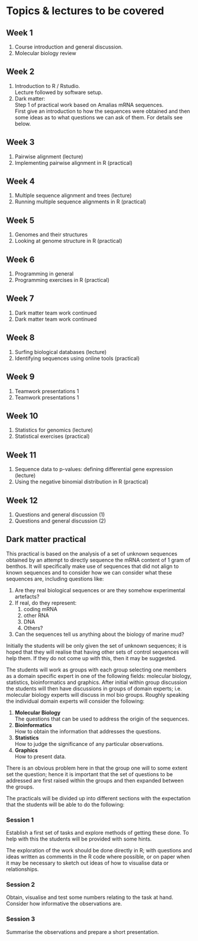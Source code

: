 # Topics & lectures to be covered

## Week 1
1. Course introduction and general discussion.
2. Molecular biology review

## Week 2
1. Introduction to R / Rstudio.  
   Lecture followed by software setup.
2. Dark matter:  
   Step 1 of practical work based on Amalias mRNA sequences.  
   First give an introduction to how the sequences were obtained and then some
   ideas as to what questions we can ask of them. For details see below.

## Week 3
1. Pairwise alignment (lecture)
2. Implementing pairwise alignment in R (practical)

## Week 4
1. Multiple sequence alignment and trees (lecture)
2. Running multiple sequence alignments in R (practical)

## Week 5
1. Genomes and their structures
2. Looking at genome structure in R (practical)

## Week 6
1. Programming in general
2. Programming exercises in R (practical)

## Week 7
1. Dark matter team work continued
2. Dark matter team work continued

## Week 8
1. Surfing biological databases (lecture)
2. Identifying sequences using online tools (practical)

## Week 9
1. Teamwork presentations 1
2. Teamwork presentations 1

## Week 10
1. Statistics for genomics (lecture)
2. Statistical exercises (practical)

## Week 11
1. Sequence data to p-values: defining differential gene expression (lecture)
2. Using the negative binomial distribution in R (practical)

## Week 12
1. Questions and general discussion (1)
2. Questions and general discussion (2)

## Dark matter practical
This practical is based on the analysis of a set of unknown sequences obtained
by an attempt to directly sequence the mRNA content of 1 gram of benthos. It
will specifically make use of sequences that did not align to known sequences
and to consider how we can consider what these sequences are, including
questions like:

1. Are they real biological sequences or are they somehow experimental artefacts?
2. If real, do they represent:
   1. coding mRNA
   2. other RNA
   3. DNA
   4. Others?
3. Can the sequences tell us anything about the biology of marine mud?

Initially the students will be only given the set of unknown sequences; it is
hoped that they will realise that having other sets of control sequences will
help them. If they do not come up with this, then it may be suggested.

The students will work as groups with each group selecting one members as a
domain specific expert in one of the following fields:
molecular biology, statistics, bioinformatics and graphics. After initial
within group discussion the students will then have discussions in groups of
domain experts; i.e. molecular biology experts will discuss in mol bio
groups. Roughly speaking the individual domain experts will consider the following:

1. **Molecular Biology**  
   The questions that can be used to address the origin of the sequences.
2. **Bioinformatics**  
   How to obtain the information that addresses the questions.
3. **Statistics**  
   How to judge the significance of any particular observations.
4. **Graphics**  
   How to present data.

There is an obvious problem here in that the group one will to some extent set
the question; hence it is important that the set of questions to be addressed
are first raised within the groups and then expanded between the groups.

The practicals will be divided up into different sections with the expectation
that the students will be able to do the following:

### Session 1

Establish a first set of tasks and explore methods of getting these done. To
help with this the students will be provided with some hints.

The exploration of the work should be done directly in R; with questions and
ideas written as comments in the R code where possible, or on paper when it
may be necessary to sketch out ideas of how to visualise data or relationships.

### Session 2

Obtain, visualise and test some numbers relating to the task at hand. Consider
how informative the observations are.

### Session 3

Summarise the observations and prepare a short presentation.

